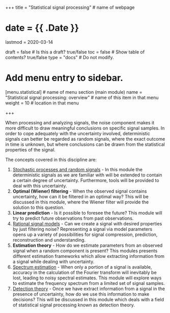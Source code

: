 +++
title = "Statistical signal processing"         # name of webpage

# date = {{ .Date }}
lastmod = 2020-03-14

draft = false  # Is this a draft? true/false
toc = false  # Show table of contents? true/false
type = "docs"  # Do not modify.

# Add menu entry to sidebar.
[menu.statistical]                       # name of menu section (main module)
  name = "Statistical signal processing: overview"        # name of this item in that menu
  weight = 10                           # location in that menu

+++

When processing and analyzing signals, the noise component makes it more difficult to draw meaningful conclusions on specific signal samples. In order to cope adequately with the uncertainty involved, deterministic signals can better be regarded as random signals, where the exact outcome in time is unknown, but where conclusions can be drawn from the statistical properties of the signal.

The concepts covered in this discipline are:

1. <a href="../statisticalsignalprocessing_signals_main">Stochastic processes and random signals</a> - In this module the deterministic signals as we are familiar with will be extended to contain a certain degree of uncertainty. Furthermore, tools will be provided to deal with this uncertainty.
2. **Optimal (Wiener) filtering** - When the observed signal contains uncertainty, how can it be filtered in an optimal way? This will be discussed in this module, where the Wiener filter will provide the solution to this question.
3. **Linear prediction** - Is it possible to foresee the future? This module will try to predict future observations from past observations.
4. <a href="../statisticalsignalprocessing_rational_main">Rational signal models</a> -  Can we create a signal with desired properties by just filtering noise? Representing a signal via model parameters opens up a variety of possibilities for signal compression, prediction, reconstruction and understanding.
5. **Estimation theory** - How do we estimate parameters from an observed signal when a random component is present? This modules presents different estimation frameworks which allow extracting information from a signal while dealing with uncertainty.
6. <a href="../statisticalsignalprocessing_spectrum_main">Spectrum estimation</a> - When only a portion of a signal is available, accuracy in the calculation of the Fourier transform will inevitably be lost, leading to noisy spectral estimates. This module will explore ways to estimate the frequency spectrum from a limited set of signal samples.
7. <a href="../statisticalsignalprocessing_detection_main">Detection theory</a> - Once we have extract information from a signal in the presence of uncertainty, how do we use this information to make decisions? This will be discussed in this module which deals with a field of statistical signal processing known as detection theory.
